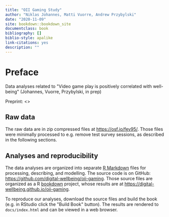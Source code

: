 ```yaml
--- 
title: "OII Gaming Study"
author: "Niklas Johannes, Matti Vuorre, Andrew Przybylski"
date: "2020-11-09"
site: bookdown::bookdown_site
documentclass: book
bibliography: []
biblio-style: apalike
link-citations: yes
description: ""
---
```


# Preface

Data analyses related to "Video game play is positively correlated with well-being" (Johannes, Vuorre, Przybylski, in prep)

Preprint: <>

## Raw data

The raw data are in zip compressed files at <https://osf.io/fev95/>. Those files were minimally processed to e.g. remove test survey sessions, as described in the following sections. 

## Analyses and reproducibility

The data analyses are organized into separate [R Markdown](https://rmarkdown.rstudio.com/) files for processing, describing, and modelling. The source code is on GitHub: <https://github.com/digital-wellbeing/oii-gaming>. Those source files are organized as a R [bookdown](https://bookdown.org/yihui/bookdown/) project, whose results are at <https://digital-wellbeing.github.io/oii-gaming>.

To reproduce our analyses, download the source files and build the book (e.g. in RStudio click the "Build Book" button). The results are rendered to `docs/index.html` and can be viewed in a web browser. 
